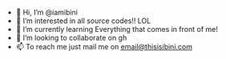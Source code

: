 - 👋 Hi, I’m @iamibini
- 👀 I’m interested in all source codes!!  LOL
- 🌱 I’m currently learning Everything that comes in front of me!
- 💞️ I’m looking to collaborate on gh
- 📫 To reach me just mail me on email@thisisibini.com

<!---
iamibini/iamibini is a ✨ special ✨ repository because its `README.md` (this file) appears on your GitHub profile.
You can click the Preview link to take a look at your changes.
--->

